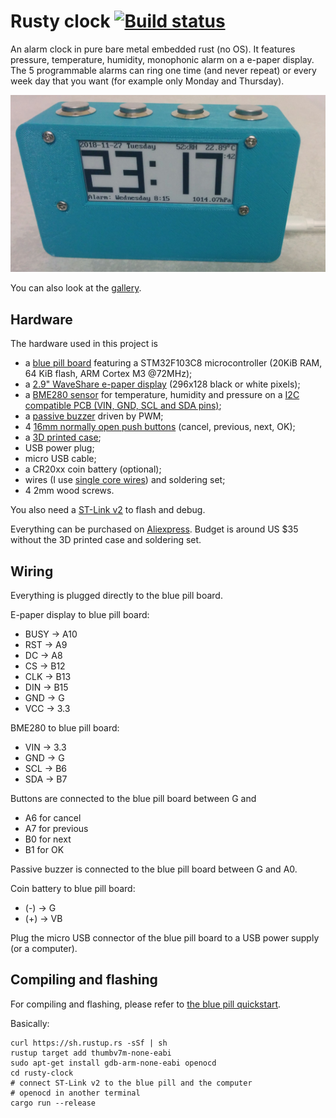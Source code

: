 # Rusty clock [![Build status](https://travis-ci.org/TeXitoi/rusty-clock.svg?branch=master)](https://travis-ci.org/TeXitoi/rusty-clock)

An alarm clock in pure bare metal embedded rust (no OS). It features pressure, temperature, humidity, monophonic alarm on a e-paper display. The 5 programmable alarms can ring one time (and never repeat) or every week day that you want (for example only Monday and Thursday).

![front](images/front.jpg)

You can also look at the [gallery](gallery.md).

## Hardware

The hardware used in this project is
- a [blue pill board](https://wiki.stm32duino.com/index.php?title=Blue_Pill) featuring a STM32F103C8 microcontroller (20KiB RAM, 64 KiB flash, ARM Cortex M3 @72MHz);
- a [2.9" WaveShare e-paper display](https://www.waveshare.com/wiki/2.9inch_e-Paper_Module) (296x128 black or white pixels);
- a [BME280 sensor](https://www.bosch-sensortec.com/bst/products/all_products/bme280) for temperature, humidity and pressure on a [I2C compatible PCB (VIN, GND, SCL and SDA pins)](https://www.aliexpress.com/item/a/32847825408.html);
- a [passive buzzer](https://www.aliexpress.com/item/a/32825515257.html) driven by PWM;
- 4 [16mm normally open push buttons](https://www.aliexpress.com/item/a/32867071630.html) (cancel, previous, next, OK);
- a [3D printed case](cad/);
- USB power plug;
- micro USB cable;
- a CR20xx coin battery (optional);
- wires (I use [single core wires](https://www.aliexpress.com/item/a/32832816460.html)) and soldering set;
- 4 2mm wood screws.

You also need a [ST-Link v2](https://www.aliexpress.com/item/a/32719963657.html) to flash and debug.

Everything can be purchased on [Aliexpress](https://my.aliexpress.com/wishlist/shared.htm?groupId=100000007706754). Budget is around US $35 without the 3D printed case and soldering set.

## Wiring

Everything is plugged directly to the blue pill board.

E-paper display to blue pill board:
- BUSY -> A10
- RST -> A9
- DC -> A8
- CS -> B12
- CLK -> B13
- DIN -> B15
- GND -> G
- VCC -> 3.3

BME280 to blue pill board:
- VIN -> 3.3
- GND -> G
- SCL -> B6
- SDA -> B7

Buttons are connected to the blue pill board between G and
- A6 for cancel
- A7 for previous
- B0 for next
- B1 for OK

Passive buzzer is connected to the blue pill board between G and A0.

Coin battery to blue pill board:
- (-) -> G
- (+) -> VB

Plug the micro USB connector of the blue pill board to a USB power supply (or a computer).

## Compiling and flashing

For compiling and flashing, please refer to [the blue pill quickstart](https://github.com/TeXitoi/blue-pill-quickstart/blob/master/README.md).

Basically:

```shell
curl https://sh.rustup.rs -sSf | sh
rustup target add thumbv7m-none-eabi
sudo apt-get install gdb-arm-none-eabi openocd
cd rusty-clock
# connect ST-Link v2 to the blue pill and the computer
# openocd in another terminal
cargo run --release
```
